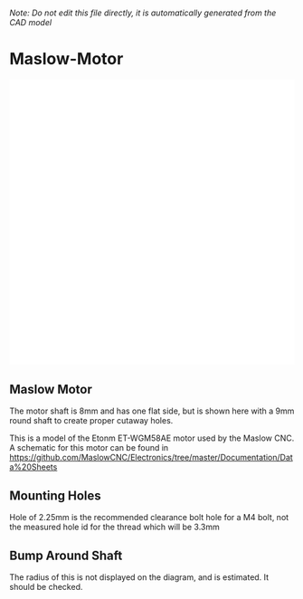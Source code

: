 ###### Note: Do not edit this file directly, it is automatically generated from the CAD model

# Maslow-Motor

![](/project.svg)

## Maslow Motor


The motor shaft is 8mm and has one flat side, but is shown here with a 9mm round shaft to create proper cutaway holes.


This is a model of the Etonm ET-WGM58AE motor used by the Maslow CNC. A schematic for this motor can be found in https://github.com/MaslowCNC/Electronics/tree/master/Documentation/Data%20Sheets 


## Mounting Holes


Hole of 2.25mm is the recommended clearance bolt hole for a M4 bolt, not the measured hole id for the thread which will be 3.3mm 


## Bump Around Shaft


The radius of this is not displayed on the diagram, and is estimated. It should be checked.


